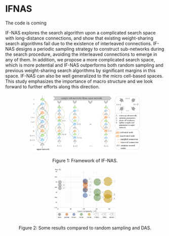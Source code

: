 # IFNAS


The code is coming

IF-NAS explores the search algorithm upon a complicated search space with long-distance connections, and show that existing weight-sharing search algorithms fail due to the existence of interleaved connections. IF-NAS designs a periodic sampling strategy to construct sub-networks during the search procedure, avoiding the interleaved connections to emerge in any of them. In addition, we propose a more complicated search space, which is more potential and IF-NAS outperforms both random sampling and previous weight-sharing search algorithms by significant margins in this space. IF-NAS can also be well generalized to the micro cell-based spaces. This study emphasizes the importance of macro structure and we look forward to further efforts along this direction.


<p align="center">
  <img src="imgs/framework.png" alt="beyond masking" width="70%">
</p>
<p align="center">
Figure 1: Framework of IF-NAS.
</p>

<p align="center">
  <img src="imgs/results.png" alt="visualization" width="40%">
</p>
<p align="center">
Figure 2: Some results compared to random sampling and DAS.
</p>
